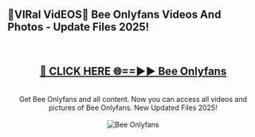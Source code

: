 <h2>🔴VIRal VidEOS🔴 Bee Onlyfans Videos And Photos - Update Files 2025!</h2>
<br>
<div align="center">
<h2><a href="https://virallinks.top/odZfE0" rel="nofollow">🔴 CLICK HERE 🌐==►► Bee Onlyfans</a></h2>
<br>
Get Bee Onlyfans and all content. Now you can access all videos and pictures of Bee Onlyfans. New Updated Files 2025!
<br>
<br>
<a href="https://virallinks.top/odZfE0" rel="nofollow" data-target="animated-image.originalLink"><img src="https://i.imgur.com/dJHk4Zq.gif)" alt="Bee Onlyfans" style="max-width: 100%; display: inline-block;" data-target="animated-image.originalImage"></a>
</div>
<br>
